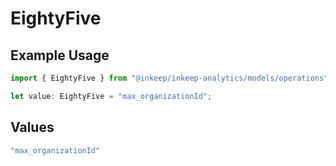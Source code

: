 # EightyFive

## Example Usage

```typescript
import { EightyFive } from "@inkeep/inkeep-analytics/models/operations";

let value: EightyFive = "max_organizationId";
```

## Values

```typescript
"max_organizationId"
```